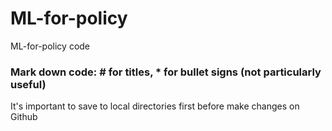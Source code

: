 # ML-for-policy
ML-for-policy code

### Mark down code: # for titles, * for bullet signs (not particularly useful)
It's important to save to local directories first before make changes on Github
